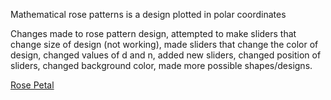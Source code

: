 Mathematical rose patterns is a design plotted in polar coordinates

Changes made to rose pattern design, attempted to make sliders that change size of design (not working), made sliders that change the color of design, changed values of d and n, added new sliders, changed position of sliders, changed background color, made more possible shapes/designs.

[Rose Petal](https://github.com/BigJU01/rose-petal/blob/master/image.png)
